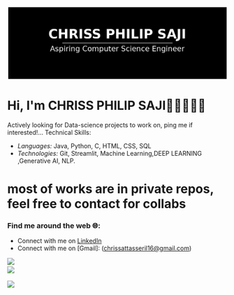 ![Chriss Philip Saji](image.png)
# Hi, I'm  CHRISS PHILIP SAJI👋🏾🧑🏽‍💻
Actively looking for Data-science projects to work on, ping me if interested!...
Technical Skills:
- *Languages:* Java, Python, C, HTML, CSS, SQL
- *Technologies:* Git, Streamlit, Machine Learning,DEEP LEARNING ,Generative AI, NLP.

# most of works are in private repos, feel free to contact for collabs

### Find me around the web 🌐:
- Connect with me on [LinkedIn](https://www.linkedin.com/in/chriss-philip-saji/)
- Connect with me on [Gmail]: (chrissattasseril16@gmail.com)

![](https://github-readme-stats.vercel.app/api?username=Yampss&theme=tokyonight&hide_border=false&include_all_commits=false&count_private=false)<br/>
![](https://github-readme-streak-stats.herokuapp.com/?user=Yampss&theme=tokyonight&hide_border=false)<br/>

![](https://github-readme-stats.vercel.app/api/top-langs/username=nithinlycanz&theme=tokyonight&hide_border=false&include_all_commits=false&count_private=false&layout=compact)
<!---
Yampss/Yampss is a ✨ special ✨ repository because its `README.md` (this file) appears on your GitHub profile.
You can click the Preview link to take a look at your changes.
--->
